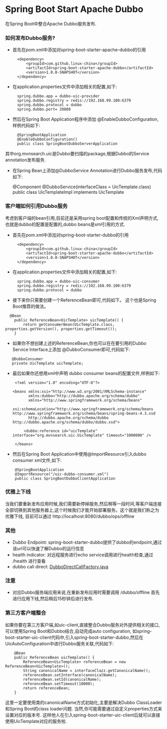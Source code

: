 Spring Boot Start Apache Dubbo
==============================
在Spring Boot中整合Apache Dubbo服务发布.


### 如何发布Dubbo服务?

* 首先在pom.xml中添加对spring-boot-starter-apache-dubbo的引用

       
        <dependency>
            <groupId>com.github.linux-china</groupId>
            <artifactId>spring-boot-starter-apache-dubbo</artifactId>
            <version>1.0.0-SNAPSHOT</version>
        </dependency>
        
* 在application.properties文件中添加相关的配置,如下:


        spring.dubbo.app = dubbo-uic-provider
        spring.dubbo.registry = redis://192.168.99.100:6379
        spring.dubbo.protocol = dubbo
        spring.dubbo.port= 20880
        
* 然后在Spring Boot Application程序中添加 @EnableDubboConfiguration,样例代码如下:

     
     
        @SpringBootApplication
        @EnableDubboConfiguration()
        public class SpringBootDubboServerApplication 

其中org.mvnsearch.uic是Dubbo要扫描的package,根据Dubbo的Service annotation发布服务.

* 在Spring Bean上添加@DubboService Annotation进行Dubbo服务发布,代码如下:


    @Component
    @DubboService(interfaceClass = UicTemplate.class)
    public class UicTemplateImpl implements UicTemplate

### 客户端如何引用Dubbo服务

考虑到客户端的bean引用,目前还是采用spring boot配置和传统的Xml声明方式,也就是dubbo的配置是配置的,dubbo beans是xml引用的方式.

* 首先在pom.xml中添加对spring-boot-starter-dubbo的引用

       
        <dependency>
            <groupId>com.github.linux-china</groupId>
            <artifactId>spring-boot-starter-apache-dubbo</artifactId>
            <version>1.0.0-SNAPSHOT</version>
        </dependency>

* 在application.properties文件中添加相关的配置,如下:


        spring.dubbo.app = dubbo-uic-consumer
        spring.dubbo.registry = redis://192.168.99.100:6379
        spring.dubbo.protocol = dubbo
     
* 接下来你只需要创建一个ReferenceBean即可,代码如下。 这个也是Spring Boot推荐的做法。

```
  @Bean
    public ReferenceBean<UicTemplate> uicTemplate() {
        return getConsumerBean(UicTemplate.class, properties.getVersion(), properties.getTimeout());
    }
```
* 如果你不想创建上述的ReferenceBean,你也可以在在要引用的Dubbo Service Interface上添加 @DubboConsumer即可,代码如下:
```
   @DubboConsumer
   private UicTemplate uicTemplate;
```
* 最后如果你还想用xml中声明 dubbo consumer beans的配置文件,样例如下:


       <?xml version="1.0" encoding="UTF-8"?>
       
      <beans xmlns:xsi="http://www.w3.org/2001/XMLSchema-instance"
             xmlns:dubbo="http://dubbo.apache.org/schema/dubbo"
             xmlns="http://www.springframework.org/schema/beans"
             xsi:schemaLocation="http://www.springframework.org/schema/beans http://www.springframework.org/schema/beans/spring-beans-4.3.xsd
             http://dubbo.apache.org/schema/dubbo http://dubbo.apache.org/schema/dubbo/dubbo.xsd">
             
           <dubbo:reference id="uicTemplate" interface="org.mvnsearch.uic.UicTemplate" timeout="1000000" />
       
       </beans>

* 然后在Spring Boot Application中使用@ImportResource引入dubbo consumer xml文件,如下:


       @SpringBootApplication
       @ImportResource("/uic-dubbo-consumer.xml")
       public class SpringBootDubboClientApplication

### 优雅上下线
当我们要重新发布应用时候,我们需要新停掉服务,然后稍等一段时间,等客户端连接全部切换到其他服务器上,这个时候我们才能开始部署服务。这个就是我们称之为优雅下线,
目前可以通过 http://localhost:8080/dubbo/ops/offline

### 其他

* Dubbo Endpoint: spring-boot-starter-dubbo提供了dubbo的endpoint,通过该url可以快速了解Dubbo的运行信息
* health indicator: 对远程服务进行echo service调用进行health检查,通过 /health 进行查看
* dubbo call direct: [DubboDirectCallFactory.java](src/main/java/org/mvnsearch/spring/boot/dubbo/DubboDirectCallFactory.java)

### 注意

* 对应Dubbo服务端应用来说,在重新发布应用时需要调用 /dubbo/offline 首先进行应用下线,然后稍后15秒钟后进行发布.

### 第三方客户端整合

如果你要在第三方客户端,如uic-client,直接整合Dubbo服务对外提供相关的接口,可以使用Spring Boot和Dubbo结合,自动完成auto configuration,
如spring-boot-starter-uic-client代码中,引入spring-boot-starter-dubbo,然后在UicAutoConfiguration中进行Dubbo服务关联,代码如下:

        @Bean
        public ReferenceBean uicTemplate() {
            ReferenceBean<UicTemplate> referenceBean = new ReferenceBean<UicTemplate>();
            String canonicalName = interfaceClazz.getCanonicalName();
            referenceBean.setInterface(canonicalName);
            referenceBean.setId(canonicalName);
            referenceBean.setTimeout(10000);
            return referenceBean;
        }
这里一定要使用类的canonicalName方式初始化,主要是解决Dubbo ClassLoader和Spring Boot的class loader问题.
当然,你可能需要通过自定义properties方式来设置对应的版本号. 这样他人在引入spring-boot-starter-uic-client后就可以直接使用UicTemplate对应的服务啦.


